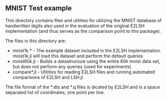 ## MNIST Test example

This directory contains files and utilities for utilizing the MNIST database of handwritten digits also used in the evaluation of the original E2LSH implementation (and thus serves as the comparison point to this package).

The files in this directory are:

- mnist1k.* - The example dataset included in the E2LSH implementation mnist1k.jl will load this dataset and perform the default queries
- mnist60k.jl - Builds a datastructure using the entire 60k mnist data set, but does not perform any queries (used for experiments)
- compare*.jl - Utilities for reading E2LSH files and running automated comparisons of E2LSH and LSH.jl

The file format of the *.dts and *.q files is dicated by E2LSH and is a space separated list of coordinates, one point per line.
